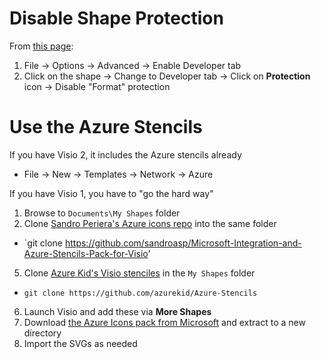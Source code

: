 # Disable Shape Protection

From [this page](https://support.microsoft.com/en-us/office/prevent-or-allow-changes-to-shapes-e65decf4-0eed-4fd6-a7d9-b286abcbc7eb):
1. File -> Options -> Advanced -> Enable Developer tab
2. Click on the shape -> Change to Developer tab -> Click on **Protection** icon -> Disable "Format" protection

# Use the Azure Stencils

If you have Visio 2, it includes the Azure stencils already
* File -> New -> Templates -> Network -> Azure

If you have Visio 1, you have to "go the hard way"
1. Browse to `Documents\My Shapes` folder
2. Clone [Sandro Periera's Azure icons repo](https://github.com/sandroasp/Microsoft-Integration-and-Azure-Stencils-Pack-for-Visio) into the same folder
  * `git clone https://github.com/sandroasp/Microsoft-Integration-and-Azure-Stencils-Pack-for-Visio'
5. Clone [Azure Kid's Visio stenciles](https://github.com/azurekid/Azure-Stencils) in the `My Shapes` folder
  * `git clone https://github.com/azurekid/Azure-Stencils`
6. Launch Visio and add these via **More Shapes**
1. Download [the Azure Icons pack from Microsoft](https://docs.microsoft.com/en-us/azure/architecture/icons/) and extract to a new directory
1. Import the SVGs as needed

